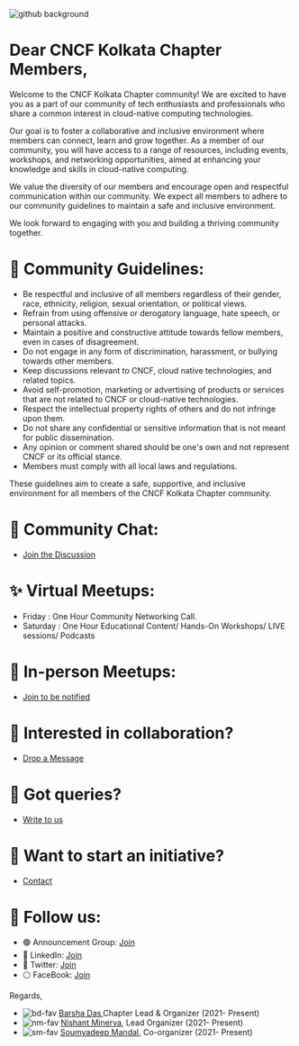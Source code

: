 ![github background](https://user-images.githubusercontent.com/103309340/232296891-25c77d2b-1d62-4567-8d06-dc4b14caa3b6.png)

# Dear CNCF Kolkata Chapter Members,

Welcome to the CNCF Kolkata Chapter community! We are excited to have you as a part of our community of tech enthusiasts and professionals who share a common interest in cloud-native computing technologies.

Our goal is to foster a collaborative and inclusive environment where members can connect, learn and grow together. As a member of our community, you will have access to a range of resources, including events, workshops, and networking opportunities, aimed at enhancing your knowledge and skills in cloud-native computing.

We value the diversity of our members and encourage open and respectful communication within our community. We expect all members to adhere to our community guidelines to maintain a safe and inclusive environment.

We look forward to engaging with you and building a thriving community together.

# 📝 Community Guidelines: 

- Be respectful and inclusive of all members regardless of their gender, race, ethnicity, religion, sexual orientation, or political views.
- Refrain from using offensive or derogatory language, hate speech, or personal attacks.
- Maintain a positive and constructive attitude towards fellow members, even in cases of disagreement.
- Do not engage in any form of discrimination, harassment, or bullying towards other members.
- Keep discussions relevant to CNCF, cloud native technologies, and related topics.
- Avoid self-promotion, marketing or advertising of products or services that are not related to CNCF or cloud-native technologies.
- Respect the intellectual property rights of others and do not infringe upon them.
- Do not share any confidential or sensitive information that is not meant for public dissemination.
- Any opinion or comment shared should be one's own and not represent CNCF or its official stance.
- Members must comply with all local laws and regulations.

These guidelines aim to create a safe, supportive, and inclusive environment for all members of the CNCF Kolkata Chapter community.

# 💬 Community Chat: 

- [Join the Discussion](https://github.com/orgs/cncfugkol/discussions/new/choose)

# ✨ Virtual Meetups:

- Friday : One Hour Community Networking Call.
- Saturday : One Hour Educational Content/ Hands-On Workshops/ LIVE sessions/ Podcasts 

# 🎪 In-person Meetups: 

- [Join to be notified](https://community.cncf.io/kolkata/)

#  🌈 Interested in collaboration?

- [Drop a Message](https://t.me/thebarshablog)

# 🚧 Got queries?

- [Write to us](https://t.me/thebarshablog)

# 🌱 Want to start an initiative?

- [Contact](https://t.me/thebarshablog)

# 📱 Follow us: 

- 🟢 Announcement Group: [Join](https://chat.whatsapp.com/FfRZzC9wmpiJsWd0xO95fQ)
- 🔴 LinkedIn: [Join](https://www.linkedin.com/company/cncfugkol/)
- 🔵 Twitter: [Join](https://twitter.com/cncfugkol)
- ⚪ FaceBook: [Join](https://www.facebook.com/cncfugkol)


Regards,

- ![bd-fav](https://user-images.githubusercontent.com/103309340/232305362-9117c2b6-a36e-4347-9690-60d2533ed9e9.png) [Barsha Das](https://bio.link/thebarshablog),Chapter Lead & Organizer (2021- Present)
- ![nm-fav](https://user-images.githubusercontent.com/103309340/232305397-66859acb-4916-411a-b2d0-21903a7ea191.png) [Nishant Minerva](https://www.linkedin.com/in/nishantminerva/), Lead Organizer (2021- Present)
- ![sm-fav](https://user-images.githubusercontent.com/103309340/232305412-f0694fc8-3110-45a4-92e1-e4fc649fc228.png) [Soumyadeep Mandal](https://www.linkedin.com/in/imsampro/), Co-organizer (2021- Present)



